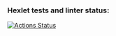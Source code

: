 ### Hexlet tests and linter status:
[![Actions Status](https://github.com/Ryan692/java-project-lvl1/workflows/hexlet-check/badge.svg)](https://github.com/Ryan692/java-project-lvl1/actions)